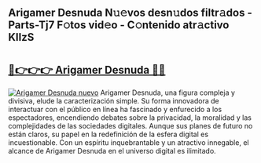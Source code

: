 ## Arigamer Desnuda N𝚞𝚎vos desn𝚞dos filtr𝚊dos - Parts-Tj7 F𝚘tos vid𝚎o - C𝚘ntenido atr𝚊ctivo KIlzS

# <h2><a href="http://mb1k23i.tromn.icu/?c=Arigamer+Desnuda">🔗👉👉👉 Arigamer Desnuda 🔗🔗</a></h2>

[![Arigamer Desnuda nuevo](https://i.imgur.com/pEAQMta.gif)](http://mb1k23i.tromn.icu/?c=Arigamer+Desnuda)
Arigamer Desnuda, una figura compleja y divisiva, elude la caracterización simple. Su forma innovadora de interactuar con el público en línea ha fascinado y enfurecido a los espectadores, encendiendo debates sobre la privacidad, la moralidad y las complejidades de las sociedades digitales. Aunque sus planes de futuro no están claros, su papel en la redefinición de la esfera digital es incuestionable. Con un espíritu inquebrantable y un atractivo innegable, el alcance de Arigamer Desnuda en el universo digital es ilimitado.
